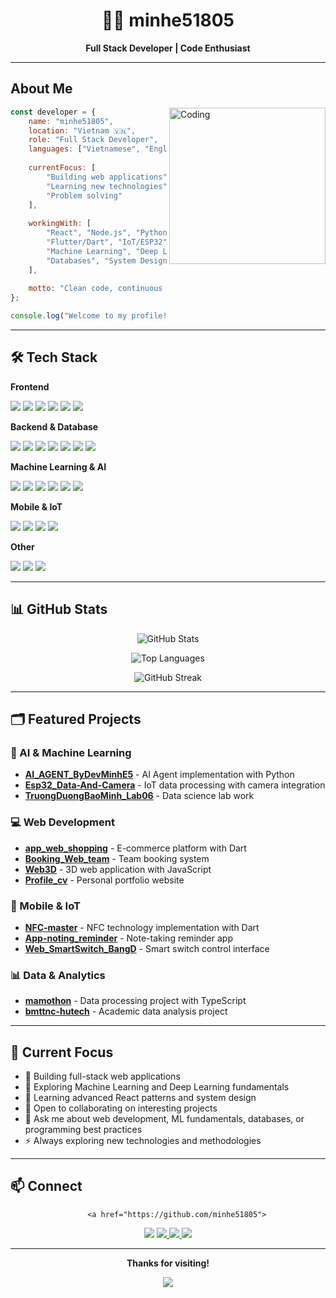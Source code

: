 <!--
**minhe51805/minhe51805** is a ✨ _special_ ✨ repository because its `README.md` (this file) appears on your GitHub profile.
-->

<div align="center">

# 👨‍💻 minhe51805

**Full Stack Developer | Code Enthusiast**

</div>

---

## About Me

<img align="right" alt="Coding" width="250" src="https://media.giphy.com/media/JIX9t2j0ZTN9S/giphy.gif">

```javascript
const developer = {
    name: "minhe51805",
    location: "Vietnam 🇻🇳",
    role: "Full Stack Developer",
    languages: ["Vietnamese", "English"],
    
    currentFocus: [
        "Building web applications",
        "Learning new technologies", 
        "Problem solving"
    ],
    
    workingWith: [
        "React", "Node.js", "Python",
        "Flutter/Dart", "IoT/ESP32",
        "Machine Learning", "Deep Learning",
        "Databases", "System Design"
    ],
    
    motto: "Clean code, continuous learning"
};

console.log("Welcome to my profile!");
```

---

## 🛠️ Tech Stack

**Frontend**
<p>
  <img src="https://img.shields.io/badge/HTML5-E34F26?style=for-the-badge&logo=html5&logoColor=white" />
  <img src="https://img.shields.io/badge/CSS3-1572B6?style=for-the-badge&logo=css3&logoColor=white" />
  <img src="https://img.shields.io/badge/JavaScript-F7DF1E?style=for-the-badge&logo=javascript&logoColor=black" />
  <img src="https://img.shields.io/badge/React-20232A?style=for-the-badge&logo=react&logoColor=61DAFB" />
  <img src="https://img.shields.io/badge/Next.js-000000?style=for-the-badge&logo=nextdotjs&logoColor=white" />
  <img src="https://img.shields.io/badge/Tailwind_CSS-38B2AC?style=for-the-badge&logo=tailwind-css&logoColor=white" />
</p>

**Backend & Database**
<p>
  <img src="https://img.shields.io/badge/Node.js-43853D?style=for-the-badge&logo=node.js&logoColor=white" />
  <img src="https://img.shields.io/badge/Python-3776AB?style=for-the-badge&logo=python&logoColor=white" />
  <img src="https://img.shields.io/badge/Java-ED8B00?style=for-the-badge&logo=openjdk&logoColor=white" />
  <img src="https://img.shields.io/badge/C%23-239120?style=for-the-badge&logo=c-sharp&logoColor=white" />
  <img src="https://img.shields.io/badge/MySQL-005C84?style=for-the-badge&logo=mysql&logoColor=white" />
  <img src="https://img.shields.io/badge/MongoDB-4EA94B?style=for-the-badge&logo=mongodb&logoColor=white" />
  <img src="https://img.shields.io/badge/PostgreSQL-316192?style=for-the-badge&logo=postgresql&logoColor=white" />
</p>

**Machine Learning & AI**
<p>
  <img src="https://img.shields.io/badge/Python-3776AB?style=for-the-badge&logo=python&logoColor=white" />
  <img src="https://img.shields.io/badge/TensorFlow-FF6F00?style=for-the-badge&logo=tensorflow&logoColor=white" />
  <img src="https://img.shields.io/badge/Keras-D00000?style=for-the-badge&logo=keras&logoColor=white" />
  <img src="https://img.shields.io/badge/scikit--learn-F7931E?style=for-the-badge&logo=scikit-learn&logoColor=white" />
  <img src="https://img.shields.io/badge/Pandas-150458?style=for-the-badge&logo=pandas&logoColor=white" />
  <img src="https://img.shields.io/badge/NumPy-013243?style=for-the-badge&logo=numpy&logoColor=white" />
</p>

**Mobile & IoT**
<p>
  <img src="https://img.shields.io/badge/Flutter-02569B?style=for-the-badge&logo=flutter&logoColor=white" />
  <img src="https://img.shields.io/badge/Dart-0175C2?style=for-the-badge&logo=dart&logoColor=white" />
  <img src="https://img.shields.io/badge/ESP32-000000?style=for-the-badge&logo=espressif&logoColor=white" />
  <img src="https://img.shields.io/badge/IoT-FF6600?style=for-the-badge&logo=internet-of-things&logoColor=white" />
</p>

**Other**
<p>
  <img src="https://img.shields.io/badge/C-00599C?style=for-the-badge&logo=c&logoColor=white" />
  <img src="https://img.shields.io/badge/PHP-777BB4?style=for-the-badge&logo=php&logoColor=white" />
  <img src="https://img.shields.io/badge/TypeScript-007ACC?style=for-the-badge&logo=typescript&logoColor=white" />
</p>

---

## 📊 GitHub Stats

<div align="center">
  
![GitHub Stats](https://github-readme-stats.vercel.app/api?username=minhe51805&show_icons=true&theme=github_dark&hide_border=true&bg_color=0d1117)

![Top Languages](https://github-readme-stats.vercel.app/api/top-langs/?username=minhe51805&layout=compact&theme=github_dark&hide_border=true&bg_color=0d1117)

![GitHub Streak](https://github-readme-streak-stats.herokuapp.com/?user=minhe51805&theme=github-dark-blue&hide_border=true&background=0d1117)
  
</div>

---

## 🗂️ Featured Projects

### 🤖 AI & Machine Learning
- **[AI_AGENT_ByDevMinhE5](https://github.com/minhe51805/AI_AGENT_ByDevMinhE5)** - AI Agent implementation with Python
- **[Esp32_Data-And-Camera](https://github.com/minhe51805/Esp32_Data-And-Camera)** - IoT data processing with camera integration
- **[TruongDuongBaoMinh_Lab06](https://github.com/minhe51805/TruongDuongBaoMinh_228060970_Lab06)** - Data science lab work

### 💻 Web Development
- **[app_web_shopping](https://github.com/minhe51805/app_web_shopping_228060170)** - E-commerce platform with Dart
- **[Booking_Web_team](https://github.com/minhe51805/Booking_Web_team)** - Team booking system
- **[Web3D](https://github.com/minhe51805/Web3D)** - 3D web application with JavaScript
- **[Profile_cv](https://github.com/minhe51805/Profile_cv)** - Personal portfolio website

### 📱 Mobile & IoT
- **[NFC-master](https://github.com/minhe51805/NFC-master)** - NFC technology implementation with Dart
- **[App-noting_reminder](https://github.com/minhe51805/App-noting_reminder)** - Note-taking reminder app
- **[Web_SmartSwitch_BangD](https://github.com/minhe51805/Web_SmartSwitch_BangD)** - Smart switch control interface

### 📊 Data & Analytics
- **[mamothon](https://github.com/minhe51805/mamothon)** - Data processing project with TypeScript
- **[bmttnc-hutech](https://github.com/minhe51805/bmttnc-hutech-228060970)** - Academic data analysis project

---

## 🚀 Current Focus

- 🔭 Building full-stack web applications
- 🤖 Exploring Machine Learning and Deep Learning fundamentals
- 🌱 Learning advanced React patterns and system design
- 👯 Open to collaborating on interesting projects
- 💬 Ask me about web development, ML fundamentals, databases, or programming best practices
- ⚡ Always exploring new technologies and methodologies

---

## 📫 Connect

<div align="center">
  
        <a href="https://github.com/minhe51805">
  <img src="https://img.shields.io/badge/GitHub-100000?style=for-the-badge&logo=github&logoColor=white" />
        </a>
        <a href="mailto:truongminh0949@gmail.com">
  <img src="https://img.shields.io/badge/Gmail-D14836?style=for-the-badge&logo=gmail&logoColor=white" />
</a>
<a href="#">
  <img src="https://img.shields.io/badge/Discord-7289DA?style=for-the-badge&logo=discord&logoColor=white" />
</a>
<a href="#">
  <img src="https://img.shields.io/badge/LinkedIn-0077B5?style=for-the-badge&logo=linkedin&logoColor=white" />
</a>
  
</div>

---

<div align="center">
  
**Thanks for visiting!** 

<img src="https://komarev.com/ghpvc/?username=minhe51805&color=blueviolet&style=flat-square&label=Profile+Views" />
  
</div>
